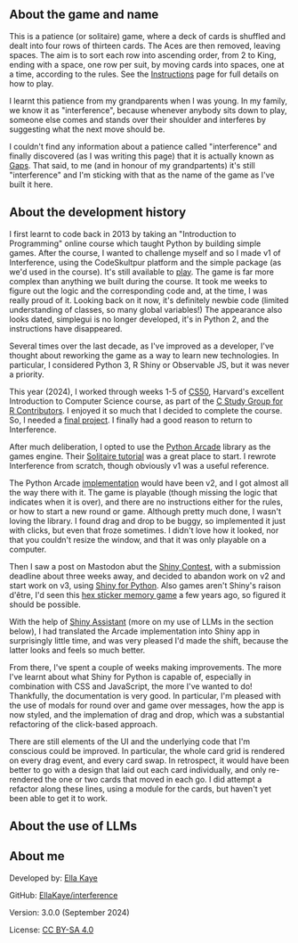## About the game and name

This is a patience (or solitaire) game, 
where a deck of cards is shuffled and dealt into four rows of thirteen cards.
The Aces are then removed, leaving spaces. 
The aim is to sort each row into ascending order, from 2 to King, ending with a space, one row per suit, 
by moving cards into spaces, one at a time, according to the rules. 
See the [Instructions](#Instructions) page for full details on how to play.

I learnt this patience from my grandparents when I was young. 
In my family, we know it as "interference", 
because whenever anybody sits down to play, 
someone else comes and stands over their shoulder and interferes by suggesting what the next move should be.

I couldn't find any information about a patience called "interference"
and finally discovered (as I was writing this page) that it is actually known as [Gaps](https://en.wikipedia.org/wiki/Gaps). 
That said, to me (and in honour of my grandpartents) it's still "interference" and
I'm sticking with that as the name of the game as I've built it here.

## About the development history

I first learnt to code back in 2013 by taking an "Introduction to Programming" online course which taught Python by building simple games.
After the course, I wanted to challenge myself and so I made v1 of Interference, using the CodeSkultpur platform and the simple package (as we'd used in the course). It's still available to <a href="https://py2.codeskulptor.org/#user51_AaJ8ZQvnxh3PPb7.py" target="_blank">play</a>. The game is far more complex than anything we built during the course. It took me weeks to figure out the logic and the corresponding code and, at the time, I was really proud of it. Looking back on it now, it's definitely newbie code (limited understanding of classes, so many global variables!) The appearance also looks dated, simplegui is no longer developed, it's in Python 2, and the instructions have disappeared.

Several times over the last decade, as I've improved as a developer, I've thought about reworking the game as a way to learn new technologies. In particular, I considered Python 3, R Shiny or Observable JS, but it was never a priority.

This year (2024), I worked through weeks 1-5 of [CS50](https://cs50.harvard.edu/x/2024/), Harvard's excellent Introduction to Computer Science course, as part of the [C Study Group for R Contributors](https://contributor.r-project.org/events/c-study-group-2024/). I enjoyed it so much that I decided to complete the course. So, I needed a [final project](https://cs50.harvard.edu/x/2024/project/). I finally had a good reason to return to Interference.

After much deliberation, I opted to use the <a href="https://api.arcade.academy/en/latest/" target="_blank">Python Arcade</a> library as the games engine. Their <a href="https://api.arcade.academy/en/latest/tutorials/card_game/index.html" target="_blank">Solitaire tutorial</a> was a great place to start. I rewrote Interference from scratch, though obviously v1 was a useful reference. 

The Python Arcade <a href="https://github.com/ellakaye/interference-arcade" target="_blank">implementation</a> would have been v2, and I got almost all the way there with it.
The game is playable (though missing the logic that indicates when it is over), and there are no instructions either for the rules, or how to start a new round or game. 
Although pretty much done, I wasn't loving the library. 
I found drag and drop to be buggy, so implemented it just with clicks, but even that froze sometimes. I didn't love how it looked, nor that you couldn't resize the window, and that it was only playable on a computer. 

Then I saw a post on Mastodon abut the <a href="https://posit.co/blog/announcing-the-2024-shiny-contest/" target="_blank">Shiny Contest</a>, 
with a submission deadline about three weeks away,
and decided to abandon work on v2 and start work on v3, using <a href="https://shiny.posit.co/py/" target="_blank">Shiny for Python</a>. Also games aren't Shiny's raison d'être, I'd seen this <a href="https://github.com/dreamRs/memory-hex" target="_blank">hex sticker memory game</a> a few years ago, so figured it should be possible.

With the help of <a href="https://gallery.shinyapps.io/assistant/" target="_blank">Shiny Assistant</a> (more on my use of LLMs in the section below), 
I had translated the Arcade implementation into Shiny app in surprisingly little time,
and was very pleased I'd made the shift, because the latter looks and feels so much better.

From there, I've spent a couple of weeks making improvements. 
The more I've learnt about what Shiny for Python is capable of,
especially in combination with CSS and JavaScript, the more I've wanted to do!
Thankfully, the documentation is very good.
In particular, I'm pleased with the use of modals for round over and game over messages,
how the app is now styled, and the implemation of drag and drop, 
which was a substantial refactoring of the click-based approach.

There are still elements of the UI and the underlying code that I'm conscious could be improved.
In particular, the whole card grid is rendered on every drag event, and every card swap.
In retrospect, it would have been better to go with a design that laid out each card individually, 
and only re-rendered the one or two cards that moved in each go.
I did attempt a refactor along these lines, using a module for the cards, 
but haven't yet been able to get it to work.


## About the use of LLMs

## About me

Developed by: [Ella Kaye](https://ellakaye.co.uk)

GitHub: [EllaKaye/interference](https://github.com/EllaKaye/interference)

Version: 3.0.0 (September 2024)

License: [CC BY-SA 4.0](https://creativecommons.org/licenses/by-sa/4.0/deed.en)